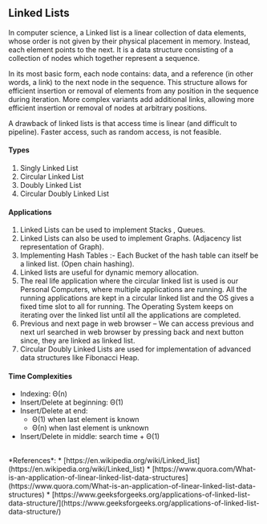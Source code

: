## Linked Lists

In computer science, a Linked list is a linear collection of data elements, whose order is not given by their physical placement in memory. Instead, each element points to the next. It is a data structure consisting of a collection of nodes which together represent a sequence.

In its most basic form, each node contains: data, and a reference (in other words, a link) to the next node in the sequence. This structure allows for efficient insertion or removal of elements from any position in the sequence during iteration. More complex variants add additional links, allowing more efficient insertion or removal of nodes at arbitrary positions.

A drawback of linked lists is that access time is linear (and difficult to pipeline). Faster access, such as random access, is not feasible.

#### Types

1. Singly Linked List
2. Circular Linked List
3. Doubly Linked List
4. Circular Doubly Linked List

#### Applications

1. Linked Lists can be used to implement Stacks , Queues.
2. Linked Lists can also be used to implement Graphs. (Adjacency list representation of Graph).
3. Implementing Hash Tables :- Each Bucket of the hash table can itself be a linked list. (Open chain hashing).
4. Linked lists are useful for dynamic memory allocation.
5. The real life application where the circular linked list is used is our Personal Computers, where multiple applications are running. All the running applications are kept in a circular linked list and the OS gives a fixed time slot to all for running. The Operating System keeps on iterating over the linked list until all the applications are completed.
6. Previous and next page in web browser – We can access previous and next url searched in web browser by pressing back and next button since, they are linked as linked list.
7. Circular Doubly Linked Lists are used for implementation of advanced data structures like Fibonacci Heap.

#### Time Complexities

- Indexing: Θ(n)
- Insert/Delete at beginning: Θ(1)
- Insert/Delete at end:
  - Θ(1) when last element is known
  - Θ(n) when last element is unknown
- Insert/Delete in middle: search time + Θ(1)

<br>
*References*:
* [https://en.wikipedia.org/wiki/Linked_list](https://en.wikipedia.org/wiki/Linked_list)
* [https://www.quora.com/What-is-an-application-of-linear-linked-list-data-structures](https://www.quora.com/What-is-an-application-of-linear-linked-list-data-structures)
* [https://www.geeksforgeeks.org/applications-of-linked-list-data-structure/](https://www.geeksforgeeks.org/applications-of-linked-list-data-structure/)
